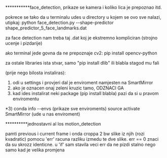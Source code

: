 ***********face_detection, prikaze se kamera i koliko lica je prepoznao itd.

pokrece se tako da u terminalu udes u directory u kojem se ovo sve nalazi,
utipkaj:
python face_detection.py --shape-predictor shape_predictor_5_face_landmarks.dat

za face detection nam treba taj .dat koj je ekstremno kompliciran (strojno ucenje i pizdarije)

ako terminal jede govna da ne prepoznaje cv2:
pip install opencv-python

za ostale libraries ista stvar, samo "pip install dlib" ili blabla stagod mu fali

(prije nego bilosta instaliras):
1) odi u settings i provjeri dal je enviroment namjesten na SmartMirror
2) ako je oznacen onaj zeleni kruzic tamo, ODZNACI GA
3) kad ides instalirat neki package (pip install blabla) pazi da si u pravom enviromentu

*3) conda info --envs (prikaze sve enviroments)
    source activate SmartMirror (ude u nas enviroment)

**********jednostavni al los motion_detection

pamti previous i current frame i onda croppa 2 bw slike iz njih (rozi kvadratic)
pomocu 'err' racuna razliku izmedu te dve slike.
err == 0 znaci da su skrozz identicne. u 'if' sam stavila veci err da ne pizdi stalno nego samo kad je
velika promjena
